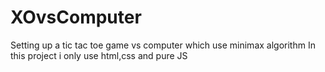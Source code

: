 # XOvsComputer
Setting up a tic tac toe game vs computer which use minimax algorithm
In this project i only use html,css and pure JS
